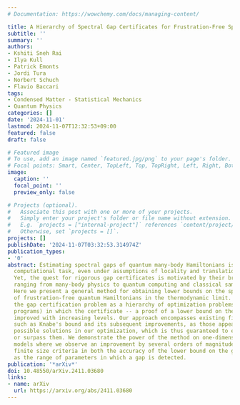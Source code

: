 ```yaml
---
# Documentation: https://wowchemy.com/docs/managing-content/

title: A Hierarchy of Spectral Gap Certificates for Frustration-Free Spin Systems
subtitle: ''
summary: ''
authors:
- Kshiti Sneh Rai
- Ilya Kull
- Patrick Emonts
- Jordi Tura
- Norbert Schuch
- Flavio Baccari
tags:
- Condensed Matter - Statistical Mechanics
- Quantum Physics
categories: []
date: '2024-11-01'
lastmod: 2024-11-07T12:32:53+09:00
featured: false
draft: false

# Featured image
# To use, add an image named `featured.jpg/png` to your page's folder.
# Focal points: Smart, Center, TopLeft, Top, TopRight, Left, Right, BottomLeft, Bottom, BottomRight.
image:
  caption: ''
  focal_point: ''
  preview_only: false

# Projects (optional).
#   Associate this post with one or more of your projects.
#   Simply enter your project's folder or file name without extension.
#   E.g. `projects = ["internal-project"]` references `content/project/deep-learning/index.md`.
#   Otherwise, set `projects = []`.
projects: []
publishDate: '2024-11-07T03:32:53.314974Z'
publication_types:
- '0'
abstract: Estimating spectral gaps of quantum many-body Hamiltonians is a highly challenging
  computational task, even under assumptions of locality and translation-invariance.
  Yet, the quest for rigorous gap certificates is motivated by their broad applicability,
  ranging from many-body physics to quantum computing and classical sampling techniques.
  Here we present a general method for obtaining lower bounds on the spectral gap
  of frustration-free quantum Hamiltonians in the thermodynamic limit. We formulate
  the gap certification problem as a hierarchy of optimization problems (semidefinite
  programs) in which the certificate -- a proof of a lower bound on the gap -- is
  improved with increasing levels. Our approach encompasses existing finite-size methods,
  such as Knabe's bound and its subsequent improvements, as those appear as particular
  possible solutions in our optimization, which is thus guaranteed to either match
  or surpass them. We demonstrate the power of the method on one-dimensional spin-chain
  models where we observe an improvement by several orders of magnitude over existing
  finite size criteria in both the accuracy of the lower bound on the gap, as well
  as the range of parameters in which a gap is detected.
publication: '*arXiv*'
doi: 10.48550/arXiv.2411.03680
links:
- name: arXiv
  url: https://arxiv.org/abs/2411.03680
---
```

